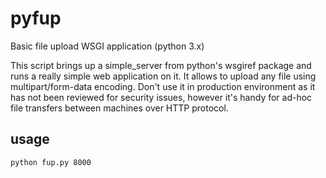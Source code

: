 # pyfup

Basic file upload WSGI application (python 3.x)

This script brings up a simple_server from python's wsgiref
package and runs a really simple web application on it.
It allows to upload any file using multipart/form-data encoding.
Don't use it in production environment as it has not been
reviewed for security issues, however it's handy for ad-hoc
file transfers between machines over HTTP protocol.


## usage

    python fup.py 8000
